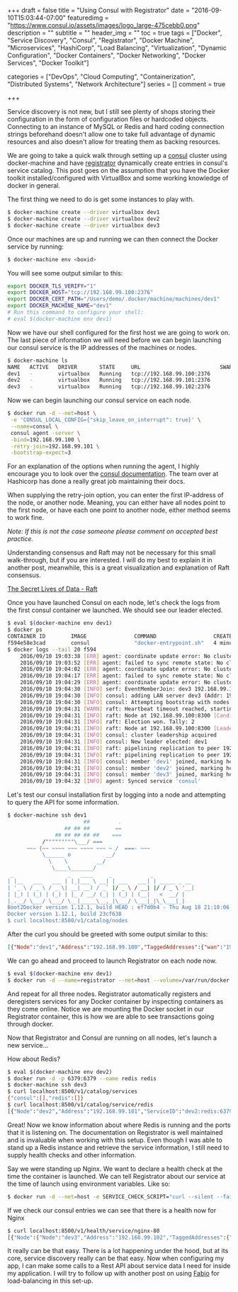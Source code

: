 +++
draft = false
title = "Using Consul with Registrator"
date = "2016-09-10T15:03:44-07:00"
featuredimg = "https://www.consul.io/assets/images/logo_large-475cebb0.png"
description = ""
subtitle = ""
header_img = ""
toc = true
tags = ["Docker", "Service Discovery", "Consul", "Registrator", "Docker Machine", "Microservices", "HashiCorp", "Load Balancing", "Virtualization", "Dynamic Configuration", "Docker Containers", "Docker Networking", "Docker Services", "Docker Toolkit"]

categories = ["DevOps", "Cloud Computing", "Containerization", "Distributed Systems", "Network Architecture"]
series = []
comment = true

+++

Service discovery is not new, but I still see plenty of shops storing their configuration in the form of configuration files or hardcoded objects. Connecting to an instance of MySQL or Redis and hard coding connection strings beforehand doesn't allow one to take full advantage of dynamic resources and also doesn't allow for treating them as backing resources.



We are going to take a quick walk through setting up a [consul](consul.io) cluster using docker-machine and have [registrator](http://gliderlabs.com/registrator/latest/) dynamically create entries in consul's service catalog. This post goes on the assumption that you have the Docker toolkit installed/configured with VirtualBox and some working knowledge of docker in general.



The first thing we need to do is get some instances to play with.

```bash
$ docker-machine create --driver virtualbox dev1
$ docker-machine create --driver virtualbox dev2
$ docker-machine create --driver virtualbox dev3
```

Once our machines are up and running we can then connect the Docker service by running:

```bash
$ docker-machine env <boxid>
```

You will see some output similar to this:

```bash
export DOCKER_TLS_VERIFY="1"
export DOCKER_HOST="tcp://192.168.99.100:2376"
export DOCKER_CERT_PATH="/Users/demo/.docker/machine/machines/dev1"
export DOCKER_MACHINE_NAME="dev1"
# Run this command to configure your shell: 
# eval $(docker-machine env dev1)
```

Now we have our shell configured for the first host we are going to work on. The last piece of information we will need before we can begin launching our consul service is the IP addresses of the machines or nodes.

```bash
$ docker-machine ls
NAME   ACTIVE   DRIVER       STATE     URL                         SWARM   DOCKER    ERRORS
dev1   -        virtualbox   Running   tcp://192.168.99.100:2376           v1.12.1   
dev2   -        virtualbox   Running   tcp://192.168.99.101:2376           v1.12.1   
dev3   -        virtualbox   Running   tcp://192.168.99.102:2376           v1.12.1      
```

Now we can begin launching our consul service on each node.

```bash
$ docker run -d --net=host \
 -e 'CONSUL_LOCAL_CONFIG={"skip_leave_on_interrupt": true}' \
 --name=consul \
 consul agent -server \
 -bind=192.168.99.100 \
 -retry-join=192.168.99.101 \
 -bootstrap-expect=3 
```

For an explanation of the options when running the agent, I highly encourage you to look over the [consul documentation](https://www.consul.io/docs/agent/options.html). The team over at Hashicorp has done a really great job maintaining their docs. 

When supplying the retry-join option, you can enter the first IP-address of the node, or another node. Meaning, you can either have all nodes point to the first node, or have each one point to another node, either method seems to work fine. 

*Note: If this is not the case someone please comment on accepted best practice.*

Understanding consensus and Raft may not be necessary for this small walk-through, but if you are interested. I will do my best to explain it in another post, meanwhile, this is a great visualization and explanation of Raft consensus.

[The Secret Lives of Data - Raft](http://thesecretlivesofdata.com/raft/)

Once you have launched Consul on each node, let's check the logs from the first consul container we launched. We should see our leader elected.

```bash
$ eval $(docker-machine env dev1)
$ docker ps
CONTAINER ID        IMAGE               COMMAND                  CREATED             STATUS              PORTS               NAMES
f594e58e3cad        consul              "docker-entrypoint.sh"   4 minutes ago       Up 4 minutes                            backstabbing_brown
$ docker logs --tail 20 f594
    2016/09/10 19:03:38 [ERR] agent: coordinate update error: No cluster leader
    2016/09/10 19:03:52 [ERR] agent: failed to sync remote state: No cluster leader
    2016/09/10 19:04:02 [ERR] agent: coordinate update error: No cluster leader
    2016/09/10 19:04:17 [ERR] agent: failed to sync remote state: No cluster leader
    2016/09/10 19:04:29 [ERR] agent: coordinate update error: No cluster leader
    2016/09/10 19:04:30 [INFO] serf: EventMemberJoin: dev3 192.168.99.102
    2016/09/10 19:04:30 [INFO] consul: adding LAN server dev3 (Addr: 192.168.99.102:8300) (DC: dc1)
    2016/09/10 19:04:30 [INFO] consul: Attempting bootstrap with nodes: [192.168.99.100:8300 192.168.99.101:8300 192.168.99.102:8300]
    2016/09/10 19:04:31 [WARN] raft: Heartbeat timeout reached, starting election
    2016/09/10 19:04:31 [INFO] raft: Node at 192.168.99.100:8300 [Candidate] entering Candidate state
    2016/09/10 19:04:31 [INFO] raft: Election won. Tally: 2
    2016/09/10 19:04:31 [INFO] raft: Node at 192.168.99.100:8300 [Leader] entering Leader state
    2016/09/10 19:04:31 [INFO] consul: cluster leadership acquired
    2016/09/10 19:04:31 [INFO] consul: New leader elected: dev1
    2016/09/10 19:04:31 [INFO] raft: pipelining replication to peer 192.168.99.102:8300
    2016/09/10 19:04:31 [INFO] raft: pipelining replication to peer 192.168.99.101:8300
    2016/09/10 19:04:31 [INFO] consul: member 'dev1' joined, marking health alive
    2016/09/10 19:04:31 [INFO] consul: member 'dev2' joined, marking health alive
    2016/09/10 19:04:31 [INFO] consul: member 'dev3' joined, marking health alive
    2016/09/10 19:04:32 [INFO] agent: Synced service 'consul'
```



 Let's test our consul installation first by logging into a node and attempting to query the API for some information.



```bash
$ docker-machine ssh dev1
                        ##         .
                  ## ## ##        ==
               ## ## ## ## ##    ===
           /"""""""""\___/ ===
      ~~~ {~~ ~~~~ ~~~ ~~~~ ~~~ ~ /  ===- ~~~
           \______ o           __/
             \    \         __/
              \____\_______/
 _                 _   ____     _            _
| |__   ___   ___ | |_|___ \ __| | ___   ___| | _____ _ __
| '_ \ / _ \ / _ \| __| __) / _` |/ _ \ / __| |/ / _ \ '__|
| |_) | (_) | (_) | |_ / __/ (_| | (_) | (__|   <  __/ |
|_.__/ \___/ \___/ \__|_____\__,_|\___/ \___|_|\_\___|_|
Boot2Docker version 1.12.1, build HEAD : ef7d0b4 - Thu Aug 18 21:18:06 UTC 2016
Docker version 1.12.1, build 23cf638
$ curl localhost:8500/v1/catalog/nodes
```



After the curl you should be greeted with some output similar to this:



```JSON
[{"Node":"dev1","Address":"192.168.99.100","TaggedAddresses":{"wan":"192.168.99.100"},"CreateIndex":3,"ModifyIndex":6},{"Node":"dev2","Address":"192.168.99.101","TaggedAddresses":{"wan":"192.168.99.101"},"CreateIndex":4,"ModifyIndex":7},{"Node":"dev3","Address":"192.168.99.102","TaggedAddresses":{"wan":"192.168.99.102"},"CreateIndex":5,"ModifyIndex":8}]
```



We can go ahead and proceed to launch Registrator on each node now.

```bash
$ eval $(docker-machine env dev1)
$ docker run -d --name=registrator --net=host --volume=/var/run/docker.sock:/tmp/docker.sock gliderlabs/registrator consul://localhost:8500
```

And repeat for all three nodes. Registrator automatically registers and deregisters services for any Docker container by inspecting containers as they come online. Notice we are mounting the Docker socket in our Registrator container, this is how we are able to see transactions going through docker.



Now that Registrator and Consul are running on all nodes, let's launch a new service...

How about Redis?



```bash
$ eval $(docker-machine env dev2)
$ docker run -d -p 6379:6379 --name redis redis
$ docker-machine ssh dev3
$ curl localhost:8500/v1/catalog/services
{"consul":[],"redis":[]}
$ curl localhost:8500/v1/catalog/service/redis
[{"Node":"dev2","Address":"192.168.99.101","ServiceID":"dev2:redis:6379","ServiceName":"redis","ServiceTags":[],"ServiceAddress":","ServicePort":6379,"ServiceEnableTagOverride":false,"CreateIndex":93,"ModifyIndex":93}]
```



Great! Now we know information about where Redis is running and the ports that it is listening on. The documentation on Registrator is well maintained and is invaluable when working with this setup. Even though I was able to stand up a Redis instance and retrieve the service information, I still need to supply health checks and other information.



Say we were standing up Nginx. We want to declare a health check at the time the container is launched. We can tell Registrator about our service at the time of launch using environment variables. Like so:



```bash
$ docker run -d --net=host -e SERVICE_CHECK_SCRIPT="curl --silent --fail localhost" -e SERVICE_TAGS="urlprefix-/nginx" -p 8081:80 -p 44300:443 nginx:1.10
```

If we check our consul entries we can see that there is a health now for Nginx

```bash
$ curl localhost:8500/v1/health/service/nginx-80
[{"Node":{"Node":"dev3","Address":"192.168.99.102","TaggedAddresses":{"wan":"192.168.99.102"},"CreateIndex":5,"ModifyIndex":145},"Service":{"ID":"dev3:nginx:80","Service":"nginx-80","Tags":["urlprefix-/nginx"],"Address":","Port":8081,"EnableTagOverride":false,"CreateIndex":145,"ModifyIndex":145},"Checks":[{"Node":"dev3","CheckID":"serfHealth","Name":"Serf Health Status","Status":"passing","Notes":","Output":"Agent alive and reachable","ServiceID":","ServiceName":","CreateIndex":5,"ModifyIndex":5},{"Node":"dev3","CheckID":"service:dev3:nginx:80","Name":"Service 'nginx-80' check","Status":"critical","Notes":","Output":","ServiceID":"dev3:nginx:80","ServiceName":"nginx-80","CreateIndex":145,"ModifyIndex":145}]}]
```



It really can be that easy. There is a lot happening under the hood, but at its core, service discovery really can be that easy. Now when configuring my app, I can make some calls to a Rest API about service data I need for inside my application. I will try to follow up with another post on using [Fabio](https://github.com/eBay/fabio) for load-balancing in this set-up.
